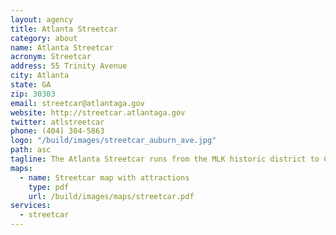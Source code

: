 ```yaml
---
layout: agency
title: Atlanta Streetcar
category: about
name: Atlanta Streetcar
acronym: Streetcar
address: 55 Trinity Avenue
city: Atlanta
state: GA
zip: 30303
email: streetcar@atlantaga.gov
website: http://streetcar.atlantaga.gov
twitter: atlstreetcar
phone: (404) 304-5863
logo: "/build/images/streetcar_auburn_ave.jpg"
path: asc
tagline: The Atlanta Streetcar runs from the MLK historic district to Centennial Olympic Park.
maps:
  - name: Streetcar map with attractions
    type: pdf
    url: /build/images/maps/streetcar.pdf
services:
  - streetcar
---
```


